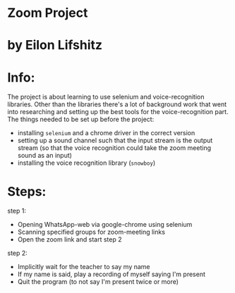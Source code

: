 # Zoom Project
# by Eilon Lifshitz

# Info:
The project is about learning to use selenium and voice-recognition libraries. Other than the libraries there's a lot of background work that went into researching and setting up the best tools for the voice-recognition part. The things needed to be set up before the project:
 - installing `selenium` and a chrome driver in the correct version
 - setting up a sound channel such that the input stream is the output stream (so that the voice recognition could take the zoom meeting sound as an input)
 - installing the voice recognition library (`snowboy`)

# Steps:
step 1:
 - Opening WhatsApp-web via google-chrome using selenium
 - Scanning specified groups for zoom-meeting links
 - Open the zoom link and start step 2

step 2:
 - Implicitly wait for the teacher to say my name
 - If my name is said, play a recording of myself saying I'm present
 - Quit the program (to not say I'm present twice or more)
